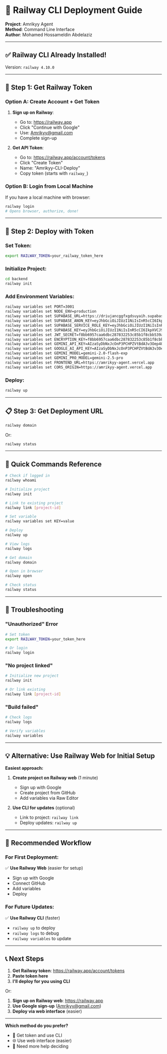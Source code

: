 # 🚂 Railway CLI Deployment Guide

**Project**: Amrikyy Agent  
**Method**: Command Line Interface  
**Author**: Mohamed Hossameldin Abdelaziz

---

## ✅ **Railway CLI Already Installed!**

Version: `railway 4.10.0`

---

## 🔑 **Step 1: Get Railway Token**

### Option A: Create Account + Get Token

1. **Sign up on Railway**:
   - Go to: https://railway.app
   - Click "Continue with Google"
   - Use: Amrikyy@gmail.com
   - Complete sign-up

2. **Get API Token**:
   - Go to: https://railway.app/account/tokens
   - Click "Create Token"
   - Name: "Amrikyy-CLI-Deploy"
   - Copy token (starts with `railway_`)

### Option B: Login from Local Machine

If you have a local machine with browser:
```bash
railway login
# Opens browser, authorize, done!
```

---

## 🚀 **Step 2: Deploy with Token**

### Set Token:
```bash
export RAILWAY_TOKEN=your_railway_token_here
```

### Initialize Project:
```bash
cd backend
railway init
```

### Add Environment Variables:
```bash
railway variables set PORT=3001
railway variables set NODE_ENV=production
railway variables set SUPABASE_URL=https://driujancggfxgdsuyaih.supabase.co
railway variables set SUPABASE_ANON_KEY=eyJhbGciOiJIUzI1NiIsInR5cCI6IkpXVCJ9.eyJpc3MiOiJzdXBhYmFzZSIsInJlZiI6ImRyaXVqYW5jZ2dmeGdkc3V5YWloIiwicm9sZSI6ImFub24iLCJpYXQiOjE3NjA4MTc3MDgsImV4cCI6MjA3NjM5MzcwOH0.4CZCB1D2pPcxELpS5edmRW6lJ7y3_N0aRubjJGl2bhY
railway variables set SUPABASE_SERVICE_ROLE_KEY=eyJhbGciOiJIUzI1NiIsInR5cCI6IkpXVCJ9.eyJpc3MiOiJzdXBhYmFzZSIsInJlZiI6ImRyaXVqYW5jZ2dmeGdkc3V5YWloIiwicm9sZSI6InNlcnZpY2Vfcm9sZSIsImlhdCI6MTc2MDgxNzcwOCwiZXhwIjoyMDc2MzkzNzA4fQ.u-jExSAb_ZhM2fwH82D9p_EdJ0ths4OfrE1BSNSEWMc
railway variables set SUPABASE_KEY=eyJhbGciOiJIUzI1NiIsInR5cCI6IkpXVCJ9.eyJpc3MiOiJzdXBhYmFzZSIsInJlZiI6ImRyaXVqYW5jZ2dmeGdkc3V5YWloIiwicm9sZSI6ImFub24iLCJpYXQiOjE3NjA4MTc3MDgsImV4cCI6MjA3NjM5MzcwOH0.4CZCB1D2pPcxELpS5edmRW6lJ7y3_N0aRubjJGl2bhY
railway variables set JWT_SECRET=f8bb6957caa6dbc287832253c85b1f8cbb539af21fb2e5a7157783a0dc9b8624
railway variables set ENCRYPTION_KEY=f8bb6957caa6dbc287832253c85b1f8cbb539af21fb2e5a7157783a0dc9b8624
railway variables set GEMINI_API_KEY=AIzaSyDbNxJcOnP3PCHPZVtBdA3v3Oep4Owhpg0
railway variables set GOOGLE_AI_API_KEY=AIzaSyDbNxJcOnP3PCHPZVtBdA3v3Oep4Owhpg0
railway variables set GEMINI_MODEL=gemini-2.0-flash-exp
railway variables set GEMINI_PRO_MODEL=gemini-2.5-pro
railway variables set FRONTEND_URL=https://amrikyy-agent.vercel.app
railway variables set CORS_ORIGIN=https://amrikyy-agent.vercel.app
```

### Deploy:
```bash
railway up
```

---

## 📋 **Step 3: Get Deployment URL**

```bash
railway domain
```

Or:
```bash
railway status
```

---

## 🎯 **Quick Commands Reference**

```bash
# Check if logged in
railway whoami

# Initialize project
railway init

# Link to existing project
railway link [project-id]

# Set variable
railway variables set KEY=value

# Deploy
railway up

# View logs
railway logs

# Get domain
railway domain

# Open in browser
railway open

# Check status
railway status
```

---

## 🔧 **Troubleshooting**

### "Unauthorized" Error
```bash
# Set token
export RAILWAY_TOKEN=your_token_here

# Or login
railway login
```

### "No project linked"
```bash
# Initialize new project
railway init

# Or link existing
railway link [project-id]
```

### "Build failed"
```bash
# Check logs
railway logs

# Verify variables
railway variables
```

---

## 💡 **Alternative: Use Railway Web for Initial Setup**

**Easiest approach:**

1. **Create project on Railway web** (1 minute)
   - Sign up with Google
   - Create project from GitHub
   - Add variables via Raw Editor

2. **Use CLI for updates** (optional)
   - Link to project: `railway link`
   - Deploy updates: `railway up`

---

## 🎯 **Recommended Workflow**

### For First Deployment:
✅ **Use Railway Web** (easier for setup)
- Sign up with Google
- Connect GitHub
- Add variables
- Deploy

### For Future Updates:
✅ **Use Railway CLI** (faster)
- `railway up` to deploy
- `railway logs` to debug
- `railway variables` to update

---

## 📞 **Next Steps**

1. **Get Railway token**: https://railway.app/account/tokens
2. **Paste token here**
3. **I'll deploy for you using CLI**

Or:

1. **Sign up on Railway web**: https://railway.app
2. **Use Google sign-up** (Amrikyy@gmail.com)
3. **Deploy via web interface** (easier)

---

**Which method do you prefer?**
- 🔑 Get token and use CLI
- 🌐 Use web interface (easier)
- 🤔 Need more help deciding

